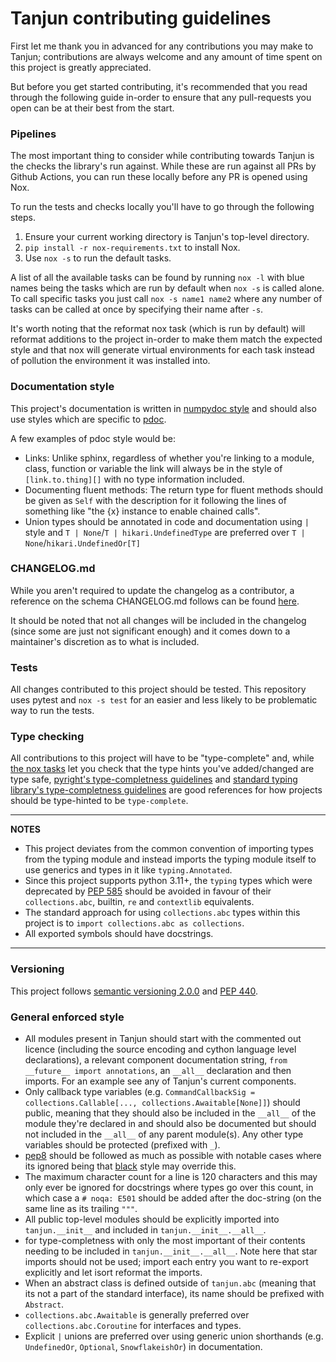 # Tanjun contributing guidelines

First let me thank you in advanced for any contributions you may make to Tanjun; contributions are always welcome
and any amount of time spent on this project is greatly appreciated.

But before you get started contributing, it's recommended that you read through the following guide in-order to
ensure that any pull-requests you open can be at their best from the start.

### Pipelines

The most important thing to consider while contributing towards Tanjun is the checks the library's run against.
While these are run against all PRs by Github Actions, you can run these locally before any PR is opened using Nox.

To run the tests and checks locally you'll have to go through the following steps.

1. Ensure your current working directory is Tanjun's top-level directory.
2. `pip install -r nox-requirements.txt` to install Nox.
3. Use `nox -s` to run the default tasks.

A list of all the available tasks can be found by running `nox -l` with blue names being the tasks which are run
by default when `nox -s` is called alone. To call specific tasks you just call `nox -s name1 name2` where any number
of tasks can be called at once by specifying their name after `-s`.

It's worth noting that the reformat nox task (which is run by default) will reformat additions to the project
in-order to make them match  the expected style and that nox will generate virtual environments for each task
instead of pollution the environment it was installed into.

### Documentation style

This project's documentation is written in [numpydoc style](https://numpydoc.readthedocs.io/en/latest/format.html)
and should also use styles which are specific to [pdoc](https://pdoc.dev/docs/pdoc.html).

A few examples of pdoc style would be:

* Links: Unlike sphinx, regardless of whether you're linking to a module, class, function or variable the link will
  always be in the style of `` [link.to.thing][] `` with no type information included.
* Documenting fluent methods: The return type for fluent methods should be given as `Self` with the description for it
  following the lines of something like "the {x} instance to enable chained calls".
* Union types should be annotated in code and documentation using `|` style and `T | None`/`T | hikari.UndefinedType`
  are preferred over `T | None`/`hikari.UndefinedOr[T]`

### CHANGELOG.md

While you aren't required to update the changelog as a contributor, a reference on the schema CHANGELOG.md follows
can be found [here](https://keepachangelog.com/en/1.0.0/).

It should be noted that not all changes will be included in the changelog (since some are just not significant enough)
and it comes down to a maintainer's discretion as to what is included.

### Tests

All changes contributed to this project should be tested. This repository uses pytest and `nox -s test` for an easier and
less likely to be problematic way to run the tests.

### Type checking

All contributions to this project will have to be "type-complete" and, while [the nox tasks](###Pipelines) let you check
that the type hints you've added/changed are type safe,
[pyright's type-completness guidelines](https://github.com/microsoft/pyright/blob/main/docs/typed-libraries.md) and
[standard typing library's type-completness guidelines](https://github.com/python/typing/blob/master/docs/libraries.md) are
good references for how projects should be type-hinted to be `type-complete`.

---
**NOTES**

* This project deviates from the common convention of importing types from the typing module and instead
  imports the typing module itself to use generics and types in it like `typing.Annotated`.
* Since this project supports python 3.11+, the `typing` types which were deprecated by
  [PEP 585](https://www.python.org/dev/peps/pep-0585/) should be avoided in favour of their `collections.abc`,
  builtin, `re` and `contextlib` equivalents.
* The standard approach for using `collections.abc` types within this project is to `import collections.abc as collections`.
* All exported symbols should have docstrings.
---

### Versioning

This project follows [semantic versioning 2.0.0](https://semver.org/) and [PEP 440](https://www.python.org/dev/peps/pep-0440/).

### General enforced style

* All modules present in Tanjun should start with the commented out licence (including the source encoding and cython
  language level declarations), a relevant component documentation string, `from __future__ import annotations`, an
 `__all__` declaration and then imports. For an example see any of Tanjun's current components.
* Only callback type variables (e.g. `CommandCallbackSig = collections.Callable[..., collections.Awaitable[None]]`) should
  public, meaning that they should also be included in the `__all__` of the module they're declared in and should also be
  documented but should not included in the `__all__` of any parent module(s). Any other type variables should be protected
  (prefixed with `_`).
* [pep8](https://www.python.org/dev/peps/pep-0008/) should be followed as much as possible with notable cases where its
  ignored being that [black](https://github.com/psf/black) style may override this.
* The maximum character count for a line is 120 characters and this may only ever be ignored for docstrings where types
  go over this count, in which case a `# noqa: E501` should be added after the doc-string (on the same line as its
  trailing `"""`.
* All public top-level modules should be explicitly imported into `tanjun.__init__` and included in `tanjun.__init__.__all__`.
* for type-completness with only the most important of their contents needing to be included in `tanjun.__init__.__all__`.
  Note here that star imports should not be used; import each entry you want to re-export explicitly and let isort reformat
  the imports.
* When an abstract class is defined outside of `tanjun.abc` (meaning that its not a part of the standard interface),
  its name should be prefixed with `Abstract`.
* `collections.abc.Awaitable` is generally preferred over `collections.abc.Coroutine` for interfaces and types.
* Explicit `|` unions are preferred over using generic union shorthands (e.g. `UndefinedOr`, `Optional`, `SnowflakeishOr`)
  in documentation.
